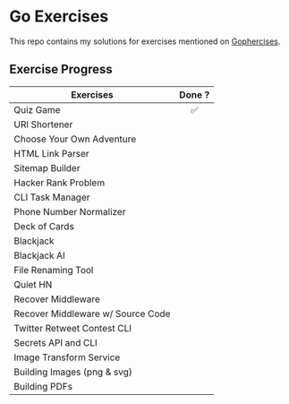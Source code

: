 # Go Exercises

This repo contains my solutions for exercises mentioned on [Gophercises](https://gophercises.com/).

## Exercise Progress

| **Exercises**                     |     **Done ?**     |
| --------------------------------- | :----------------: |
| Quiz Game                         | :white_check_mark: |
| URl Shortener                     |                    |
| Choose Your Own Adventure         |                    |
| HTML Link Parser                  |                    |
| Sitemap Builder                   |                    |
| Hacker Rank Problem               |                    |
| CLI Task Manager                  |                    |
| Phone Number Normalizer           |                    |
| Deck of Cards                     |                    |
| Blackjack                         |                    |
| Blackjack AI                      |                    |
| File Renaming Tool                |                    |
| Quiet HN                          |                    |
| Recover Middleware                |                    |
| Recover Middleware w/ Source Code |                    |
| Twitter Retweet Contest CLI       |                    |
| Secrets API and CLI               |                    |
| Image Transform Service           |                    |
| Building Images (png & svg)       |                    |
| Building PDFs                     |                    |
